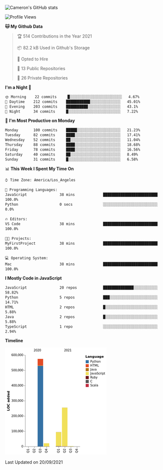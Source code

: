 ![Cameron's GitHub stats](https://github-readme-stats.vercel.app/api?username=gouldcs&show_icons=true&theme=great-gatsby&show_icons=true&count_private=true)


<!--START_SECTION:waka-->
![Profile Views](http://img.shields.io/badge/Profile%20Views-0-blue)

**🐱 My Github Data** 

> 🏆 514 Contributions in the Year 2021
 > 
> 📦 82.2 kB Used in Github's Storage 
 > 
> 💼 Opted to Hire
 > 
> 📜 13 Public Repositories 
 > 
> 🔑 26 Private Repositories  
 > 
**I'm a Night 🦉** 

```text
🌞 Morning    22 commits     █░░░░░░░░░░░░░░░░░░░░░░░░   4.67% 
🌆 Daytime    212 commits    ███████████░░░░░░░░░░░░░░   45.01% 
🌃 Evening    203 commits    ██████████░░░░░░░░░░░░░░░   43.1% 
🌙 Night      34 commits     █░░░░░░░░░░░░░░░░░░░░░░░░   7.22%

```
📅 **I'm Most Productive on Monday** 

```text
Monday       100 commits    █████░░░░░░░░░░░░░░░░░░░░   21.23% 
Tuesday      82 commits     ████░░░░░░░░░░░░░░░░░░░░░   17.41% 
Wednesday    52 commits     ██░░░░░░░░░░░░░░░░░░░░░░░   11.04% 
Thursday     88 commits     ████░░░░░░░░░░░░░░░░░░░░░   18.68% 
Friday       78 commits     ████░░░░░░░░░░░░░░░░░░░░░   16.56% 
Saturday     40 commits     ██░░░░░░░░░░░░░░░░░░░░░░░   8.49% 
Sunday       31 commits     █░░░░░░░░░░░░░░░░░░░░░░░░   6.58%

```


📊 **This Week I Spent My Time On** 

```text
⌚︎ Time Zone: America/Los_Angeles

💬 Programming Languages: 
JavaScript               38 mins             █████████████████████████   100.0% 
Python                   0 secs              ░░░░░░░░░░░░░░░░░░░░░░░░░   0.0%

🔥 Editors: 
VS Code                  38 mins             █████████████████████████   100.0%

🐱‍💻 Projects: 
MyFirstProject           38 mins             █████████████████████████   100.0%

💻 Operating System: 
Mac                      38 mins             █████████████████████████   100.0%

```

**I Mostly Code in JavaScript** 

```text
JavaScript               20 repos            ██████████████░░░░░░░░░░░   58.82% 
Python                   5 repos             ███░░░░░░░░░░░░░░░░░░░░░░   14.71% 
HTML                     2 repos             █░░░░░░░░░░░░░░░░░░░░░░░░   5.88% 
Java                     2 repos             █░░░░░░░░░░░░░░░░░░░░░░░░   5.88% 
TypeScript               1 repo              ░░░░░░░░░░░░░░░░░░░░░░░░░   2.94%

```


**Timeline**

![Chart not found](https://raw.githubusercontent.com/gouldcs/gouldcs/main/charts/bar_graph.png) 


 Last Updated on 20/09/2021
<!--END_SECTION:waka-->

<!--
**gouldcs/gouldcs** is a ✨ _special_ ✨ repository because its `README.md` (this file) appears on your GitHub profile.

Here are some ideas to get you started:

- 🔭 I’m currently working on ...
- 🌱 I’m currently learning ...
- 👯 I’m looking to collaborate on ...
- 🤔 I’m looking for help with ...
- 💬 Ask me about ...
- 📫 How to reach me: ...
- 😄 Pronouns: ...
- ⚡ Fun fact: ...
-->
